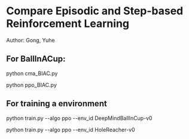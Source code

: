 # Compare Episodic and Step-based Reinforcement Learning

Author: Gong, Yuhe


## For BallInACup:

python cma_BIAC.py

python ppo_BIAC.py

## For training a environment

python train.py --algo ppo --env_id DeepMindBallInCup-v0

python train.py --algo ppo --env_id HoleReacher-v0
